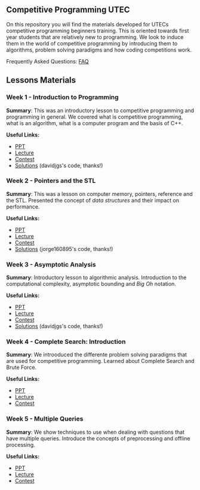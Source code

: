 ## Competitive Programming UTEC 

On this repository you will find the materials developed for UTECs competitive programming beginners training. This is oriented towards first year students that are relatively new to programming. We look to induce them in the world of competitive programming by introducing them to algorithms, problem solving paradigms and how coding competitions work.

Frequently Asked Questions: [FAQ](https://bit.ly/2Xf09Fa)

## Lessons Materials

### Week 1 - Introduction to Programming

**Summary**: This was an introductory lesson to competitive programming and programming in general. We covered what is competitive programming, what is an algorithm, what is a computer program and the basis of C++.  

**Useful Links:**  
- [PPT](./Lessons/1/introduction.pdf)  
- [Lecture](https://utec.zoom.us/rec/share/yvR1EIGp51JLeZWU0mPSA_cKM6jhT6a81SJK-fdeyU4vwZjMUZVlbuKMvjCoylDn)  
- [Contest](https://vjudge.net/contest/367714#rank)  
- [Solutions](./Lessons/1/solutions/) (davidjgs's code, thanks!)

### Week 2 - Pointers and the STL

**Summary**: This was a lesson on computer memory, pointers, reference and the STL. Presented the concept of *data structures* and their impact on performance.

**Useful Links:**  
- [PPT](./Lessons/2/stl.pdf)  
- [Lecture](https://utec.zoom.us/rec/share/29BbdI7s8UJIBdLCwWziaIEQF625eaa8h3cX8vIFn0kON0waexQVKPXcTui4L84W)
- [Contest](https://vjudge.net/contest/369163#rank)  
- [Solutions](./Lessons/2/solutions/) (jorge160895's code, thanks!)

### Week 3 - Asymptotic Analysis

**Summary**: Introductory lesson to algorithmic analysis. Introduction to the computational complexity, asymptotic bounding and *Big Oh* notation.

**Useful Links:**  
- [PPT](./Lessons/3/asymptotic-notation.pdf)
- [Lecture](https://utec.zoom.us/rec/share/xZRHJJ3-zGFLctbzzGicArZwPr_lT6a80SdN_PAMyhr4QTa2k50GsH-rr7MnYR6f)
- [Contest](https://vjudge.net/contest/370435)  
- [Solutions](./Lessons/3/solutions/) (davidjgs's code, thanks!)

### Week 4 - Complete Search: Introduction

**Summary**: We introoduced the differente problem solving paradigms that are used for competitive programming. Learned about Complete Search and Brute Force.

**Useful Links:**  
- [PPT](./Lessons/4/complete-search.pdf)
- [Lecture](https://utec.zoom.us/rec/play/78UuJLj5rTw3E93BuASDC_B5W9W1ePms1iVP-fENzUvhBnJQYFukYecXYrYrb7dDMtFyMcIe6KNigDg9)
- [Contest](https://vjudge.net/contest/371897)  


### Week 5 - Multiple Queries

**Summary**: We show techniques to use when dealing with questions that have multiple queries. Introduce the concepts of preprocessing and offline processing.

**Useful Links:**  
- [PPT](./Lessons/5/brute-force-ii.pdf)
- [Lecture](https://utec.zoom.us/rec/share/5MFTJZ6qrnpOR6vGzkTgVoMvOpzOX6a8h3NI8vVezhqrS2nnSuYzvZxOyMYdSvPE)
- [Contest](https://vjudge.net/contest/373140)  

